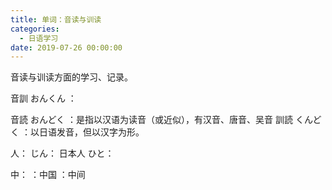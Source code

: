```yaml
---
title: 单词：音读与训读
categories:
  - 日语学习
date: 2019-07-26 00:00:00
---
```


音读与训读方面的学习、记录。

<!-- more -->
音訓 おんくん ：

音読 おんどく ：是指以汉语为读音（或近似），有汉音、唐音、吴音
訓読 くんどく ：以日语发音，但以汉字为形。


人：
じん： 日本人
ひと： 

中：
：中国
：中间